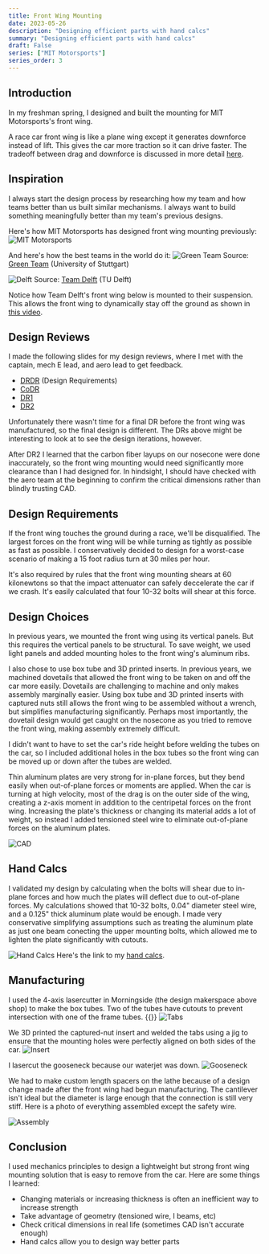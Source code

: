 ```yaml
---
title: Front Wing Mounting
date: 2023-05-26
description: "Designing efficient parts with hand calcs"
summary: "Designing efficient parts with hand calcs"
draft: False
series: ["MIT Motorsports"]
series_order: 3
---
```

## Introduction
In my freshman spring, I designed and built the mounting for MIT Motorsports's front wing. 

A race car front wing is like a plane wing except it generates downforce instead of lift. This gives the car more traction so it can drive faster. The tradeoff between drag and downforce is discussed in more detail [here](https://www.designjudges.com/articles/adding-aero-justifying-aero). 

## Inspiration

I always start the design process by researching how my team and how teams better than us built similar mechanisms. I always want to build something meaningfully better than my team's previous designs.

Here's how MIT Motorsports has designed front wing mounting previously:
![MIT Motorsports](images/fwm_my19.jpg)

And here's how the best teams in the world do it:
![Green Team](images/fwm_green_team.jpg)
Source: [Green Team](https://www.greenteam-stuttgart.de/fahrzeuge/e0711-12/) (University of Stuttgart)

![Delft](images/fwm_delft.jpg)
Source: [Team Delft](https://twitter.com/FS_Team_Delft/status/738829087544905728/photo/1) (TU Delft)

Notice how Team Delft's front wing below is mounted to their suspension. This allows the front wing to dynamically stay off the ground as shown in [this video](https://www.facebook.com/watch/?v=10154465797501104).

## Design Reviews

I made the following slides for my design reviews, where I met with the captain, mech E lead, and aero lead to get feedback.

 - [DRDR](https://docs.google.com/presentation/d/1zAVIuWXT0yoEEV2e-_kg6EwNz4ZdgzA4/edit?usp=sharing&ouid=112501746677842811980&rtpof=true&sd=true) (Design Requirements)
 - [CoDR](https://docs.google.com/presentation/d/1aLd4BwhoxJx7IfLCQioF8A_P0ZD5Fsml/edit?usp=sharing&ouid=112501746677842811980&rtpof=true&sd=true)
 - [DR1](https://docs.google.com/presentation/d/1ViqaRXMAyD7Pd3QUtcSfwGA8dsO_qhwV/edit?usp=sharing&ouid=112501746677842811980&rtpof=true&sd=true)
 - [DR2](https://docs.google.com/presentation/d/1Uyvv6dRta7dwMrHwxp5dfZZ0g-9l5o94/edit?usp=sharing&ouid=112501746677842811980&rtpof=true&sd=true)

Unfortunately there wasn't time for a final DR before the front wing was manufactured, so the final design is different. The DRs above might be interesting to look at to see the design iterations, however.

After DR2 I learned that the carbon fiber layups on our nosecone were done inaccurately, so the front wing mounting would need significantly more clearance than I had designed for. In hindsight, I should have checked with the aero team at the beginning to confirm the critical dimensions rather than blindly trusting CAD. 

## Design Requirements
If the front wing touches the ground during a race, we'll be disqualified. The largest forces on the front wing will be while turning as tightly as possible as fast as possible. I conservatively decided to design for a worst-case scenario of making a 15 foot radius turn at 30 miles per hour.

It's also required by rules that the front wing mounting shears at 60 kilonewtons so that the impact attenuator can safely deccelerate the car if we crash. It's easily calculated that four 10-32 bolts will shear at this force.

## Design Choices

In previous years, we mounted the front wing using its vertical panels. But this requires the vertical panels to be structural. To save weight, we used light panels and added mounting holes to the front wing's aluminum ribs.

I also chose to use box tube and 3D printed inserts. In previous years, we machined dovetails that allowed the front wing to be taken on and off the car more easily. Dovetails are challenging to machine and only makes assembly marginally easier. Using box tube and 3D printed inserts with captured nuts still allows the front wing to be assembled without a wrench, but simplifies manufacturing significantly. Perhaps most importantly, the dovetail design would get caught on the nosecone as you tried to remove the front wing, making assembly extremely difficult.

I didn't want to have to set the car's ride height before welding the tubes on the car, so I included additional holes in the box tubes so the front wing can be moved up or down after the tubes are welded.

Thin aluminum plates are very strong for in-plane forces, but they bend easily when out-of-plane forces or moments are applied. When the car is turning at high velocity, most of the drag is on the outer side of the wing, creating a z-axis moment in addition to the centripetal forces on the front wing. Increasing the plate's thickness or changing its material adds a lot of weight, so instead I added tensioned steel wire to eliminate out-of-plane forces on the aluminum plates.

![CAD](images/fwm_cad.png)

## Hand Calcs

I validated my design by calculating when the bolts will shear due to in-plane forces and how much the plates will deflect due to out-of-plane forces. My calculations showed that 10-32 bolts, 0.04" diameter steel wire, and a 0.125" thick aluminum plate would be enough. I made very conservative simplifying assumptions such as treating the aluminum plate as just one beam conecting the upper mounting bolts, which allowed me to lighten the plate significantly with cutouts. 

![Hand Calcs](images/fwm_calcs.png)
Here's the link to my [hand calcs](https://docs.google.com/spreadsheets/d/1rNC9b_zv_Xuq5mAN1VYvLebqXu5DN-nJ/edit?usp=sharing&ouid=109616792179121873495&rtpof=true&sd=true).

## Manufacturing
I used the 4-axis lasercutter in Morningside (the design makerspace above shop) to make the box tubes. Two of the tubes have cutouts to prevent intersection with one of the frame tubes.
{{<youtube RcLaC8ZkOtU>}}
![Tabs](images/fwm_stack.jpg)

We 3D printed the captured-nut insert and welded the tabs using a jig to ensure that the mounting holes were perfectly aligned on both sides of the car.
![Insert](images/fwm_tabs.jpg)

I lasercut the gooseneck because our waterjet was down.
![Gooseneck](images/fwm_gooseneck.jpg)

We had to make custom length spacers on the lathe because of a design change made after the front wing had begun manufacturing. The cantilever isn't ideal but the diameter is large enough that the connection is still very stiff. Here is a photo of everything assembled except the safety wire.

![Assembly](featured.jpg)

## Conclusion

I used mechanics principles to design a lightweight but strong front wing mounting solution that is easy to remove from the car. Here are some things I learned:
 - Changing materials or increasing thickness is often an inefficient way to increase strength
 - Take advantage of geometry (tensioned wire, I beams, etc)
 - Check critical dimensions in real life (sometimes CAD isn't accurate enough)
 - Hand calcs allow you to design way better parts